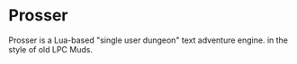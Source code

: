 Prosser
=======

Prosser is a Lua-based "single user dungeon" text adventure engine.
in the style of old LPC Muds.
